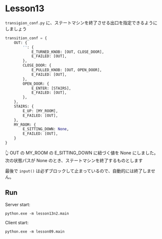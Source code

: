 # Lesson13

`transigion_conf.py` に、ステートマシンを終了させる出口を指定できるようにしましょう  

```python
transition_conf = {
    OUT: {
        '': {
            E_TURNED_KNOB: [OUT, CLOSE_DOOR],
            E_FAILED: [OUT],
        },
        CLOSE_DOOR: {
            E_PULLED_KNOB: [OUT, OPEN_DOOR],
            E_FAILED: [OUT],
        },
        OPEN_DOOR: {
            E_ENTER: [STAIRS],
            E_FAILED: [OUT],
        },
    },
    STAIRS: {
        E_UP: [MY_ROOM],
        E_FAILED: [OUT],
    },
    MY_ROOM: {
        E_SITTING_DOWN: None,
        E_FAILED: [OUT],
    }
}
```

👆 OUT の MY_ROOM の E_SITTING_DOWN に紐づく値を None にしました。  
次の状態パスが None のとき、ステートマシンを終了するものとします  

最後で `input()` は必ずブロックして止まっているので、自動的には終了しません。  

## Run

Server start:  

```shell
python.exe -m lesson13n2.main
```

Client start:  

```shell
python.exe -m lesson09.main
```
